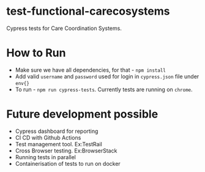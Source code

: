 # test-functional-carecosystems
Cypress tests for Care Coordination Systems.

# How to Run
- Make sure we have all dependencies, for that - `npm install`
- Add valid `username` and `password` used for login in `cypress.json` file under `env{}`
- To run - `npm run cypress-tests`. Currently tests are running on `chrome`.

# Future development possible
- Cypress dashboard for reporting
- CI CD with Github Actions
- Test management tool. Ex:TestRail
- Cross Browser testing. Ex:BrowserStack
- Running tests in parallel
- Containerisation of tests to run on docker


